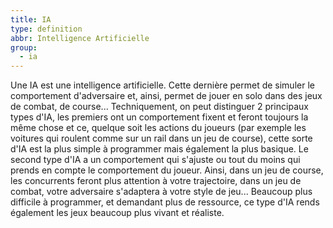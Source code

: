 ```yaml
---
title: IA
type: definition
abbr: Intelligence Artificielle
group:
  - ia
---
```

Une IA est une intelligence artificielle. Cette dernière permet de simuler le comportement d'adversaire et, ainsi, permet de jouer en solo dans des jeux de combat, de course... Techniquement, on peut distinguer 2 principaux types d'IA, les premiers ont un comportement fixent et feront toujours la même chose et ce, quelque soit les actions du joueurs (par exemple les voitures qui roulent comme sur un rail dans un jeu de course), cette sorte d'IA est la plus simple à programmer mais également la plus basique. Le second type d'IA a un comportement qui s'ajuste ou tout du moins qui prends en compte le comportement du joueur. Ainsi, dans un jeu de course, les concurrents feront plus attention à votre trajectoire, dans un jeu de combat, votre adversaire s'adaptera à votre style de jeu... Beaucoup plus difficile à programmer, et demandant plus de ressource, ce type d'IA rends également les jeux beaucoup plus vivant et réaliste.
